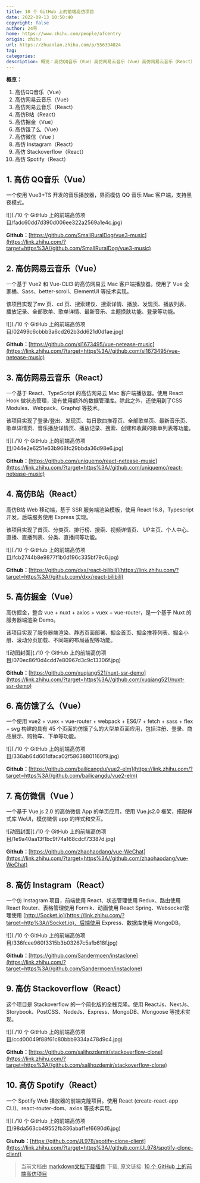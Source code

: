 ```yaml
---
title: 10 个 GitHub 上的前端高仿项目
date: 2022-09-13 10:50:40
copyright: false
author: 24号
home: https://www.zhihu.com/people/afcentry
origin: zhihu
url: https://zhuanlan.zhihu.com/p/556394024
tag: 
categories: 
description: 概览：高仿QQ音乐（Vue）高仿网易云音乐（Vue）高仿网易云音乐（React）高仿B站（React...
---
```

**概览：**
  

1. 高仿QQ音乐（Vue）
2. 高仿网易云音乐（Vue）
3. 高仿网易云音乐（React）
4. 高仿B站（React）
5. 高仿掘金（Vue）
6. 高仿饿了么（Vue）
7. 高仿微信（Vue ）
8. 高仿 Instagram（React）
9. 高仿 Stackoverflow（React）
10. 高仿 Spotify（React）

## **1\. 高仿 QQ音乐（Vue）**
一个使用 Vue3+TS 开发的音乐播放器，界面模仿 QQ 音乐 Mac 客户端，支持黑夜模式。
  
![](./10 个 GitHub 上的前端高仿项目/fadc60dd7d390d006ee322a2569a1e4c.jpg)
  
**Github：**[https://github.com/SmallRuralDog/vue3-music](https://link.zhihu.com/?target=https%3A//github.com/SmallRuralDog/vue3-music)
  

## **2\. 高仿网易云音乐（Vue）**
一个基于 Vue2 和 Vue-CLI3 的高仿网易云 Mac 客户端播放器。使用了 Vue 全家桶、Sass、better-scroll、ElementUI 等技术实现。
  
该项目实现了mv 页、cd 页、搜索建议、搜索详情、播放、发现页、播放列表、播放记录、全部歌单、歌单详情、最新音乐、主题换肤功能、登录等功能。
  
![](./10 个 GitHub 上的前端高仿项目/02499c6cbbb3a6cd262b3dd621d0d1ae.jpg)
  
**Github：**[https://github.com/sl1673495/vue-netease-music](https://link.zhihu.com/?target=https%3A//github.com/sl1673495/vue-netease-music)
  

## **3\. 高仿网易云音乐（React）**
一个基于 React、TypeScript 的高仿网易云 Mac 客户端播放器。使用 React Hook 做状态管理，没有使用额外的数据管理库。除此之外，还使用到了CSS Modules、Webpack、Graphql 等技术。
  
该项目实现了登录/登出、发现页、每日歌曲推荐页、全部歌单页、最新音乐页、歌单详情页、音乐播放详情页、播放记录、搜索、创建和收藏的歌单列表等功能。
  
![](./10 个 GitHub 上的前端高仿项目/044e2e6251e63b968fc29bbda36d98e6.jpg)
  
**Github：**[https://github.com/uniquemo/react-netease-music](https://link.zhihu.com/?target=https%3A//github.com/uniquemo/react-netease-music)
  

## **4\. 高仿B站（React）**
高仿B站 Web 移动端，基于 SSR 服务端渲染模板，使用 React 16.8，Typescript 开发，后端服务使用 Express 实现。
  
该项目实现了首页、分类页、排行榜、搜索、视频详情页、 UP主页、个人中心、直播、直播列表、分类、直播间等功能。
  
![](./10 个 GitHub 上的前端高仿项目/fcb2744b8e9877f1b0d196c335bf79c6.jpg)
  
**Github：**[https://github.com/dxx/react-bilibili](https://link.zhihu.com/?target=https%3A//github.com/dxx/react-bilibili)
  

## **5\. 高仿掘金（Vue）**
高仿掘金，整合 vue + nuxt + axios + vuex + vue-router，是一个基于 Nuxt 的服务器端渲染 Demo。
  
该项目实现了服务器端渲染、静态页面部署、掘金首页、掘金推荐列表、掘金小册、滚动分页加载、不同端的布局适配等功能。
  
![动图封面](./10 个 GitHub 上的前端高仿项目/070ec86f0d4cdd7e80967d3c9c13306f.jpg)
  
**Github：**[https://github.com/xuqiang521/nuxt-ssr-demo](https://link.zhihu.com/?target=https%3A//github.com/xuqiang521/nuxt-ssr-demo)
  

## **6\. 高仿饿了么（Vue）**
一个使用 vue2 + vuex + vue-router + webpack + ES6/7 + fetch + sass + flex + svg 构建的具有 45 个页面的仿饿了么的大型单页面应用，包括注册、登录、商品展示、购物车、下单等功能。
  
![](./10 个 GitHub 上的前端高仿项目/336ab64d601dfaca02f58638801160f9.jpg)
  
**Github：**[https://github.com/bailicangdu/vue2-elm](https://link.zhihu.com/?target=https%3A//github.com/bailicangdu/vue2-elm)
  

## **7\. 高仿微信（Vue ）**
一个基于 Vue.js 2.0 的高仿微信 App 的单页应用，使用 Vue.js2.0 框架，搭配样式库 WeUI，模仿微信 app 的样式和交互。
  
![动图封面](./10 个 GitHub 上的前端高仿项目/1e9a40aa13f1bc9f74a168cdcf73387d.jpg)
  
**Github：**[https://github.com/zhaohaodang/vue-WeChat](https://link.zhihu.com/?target=https%3A//github.com/zhaohaodang/vue-WeChat)
  

## **8\. 高仿 Instagram（React）**
一个仿 Instagram 项目，前端使用 React、状态管理使用 Redux、路由使用 React Router、表格管理使用 Formik、动画使用 React Spring、Websocket管理使用 [http://Socket.io](https://link.zhihu.com/?target=http%3A//Socket.io)、后端使用 Express、数据库使用 MongoDB。
  
![](./10 个 GitHub 上的前端高仿项目/336fcee960f3315b3b03267c5afb618f.jpg)
  
**Github：**[https://github.com/Sandermoen/instaclone](https://link.zhihu.com/?target=https%3A//github.com/Sandermoen/instaclone)
  

## **9\. 高仿 Stackoverflow（React）**
这个项目是 Stackoverflow 的一个简化版的全栈克隆。使用 ReactJs、NextJs、Storybook、PostCSS、NodeJs、Express、MongoDB、Mongoose 等技术实现。
  
![](./10 个 GitHub 上的前端高仿项目/ccd00049f88f61c80bbb9334a478d9c4.jpg)
  
**Github：**[https://github.com/salihozdemir/stackoverflow-clone](https://link.zhihu.com/?target=https%3A//github.com/salihozdemir/stackoverflow-clone)
  

## **10\. 高仿 Spotify（React）**
一个 Spotify Web 播放器的前端克隆项目。使用 React (create-react-app CLI)、react-router-dom、axios 等技术实现。
  
![](./10 个 GitHub 上的前端高仿项目/98da563cb49552fb336abaf1ef6690d6.jpg)
  
**Giuhub：**[https://github.com/JL978/spotify-clone-client](https://link.zhihu.com/?target=https%3A//github.com/JL978/spotify-clone-client)

> 当前文档由 [markdown文档下载插件](https://github.com/kscript/markdown-download) 下载, 原文链接: [10 个 GitHub 上的前端高仿项目](https://zhuanlan.zhihu.com/p/556394024)  